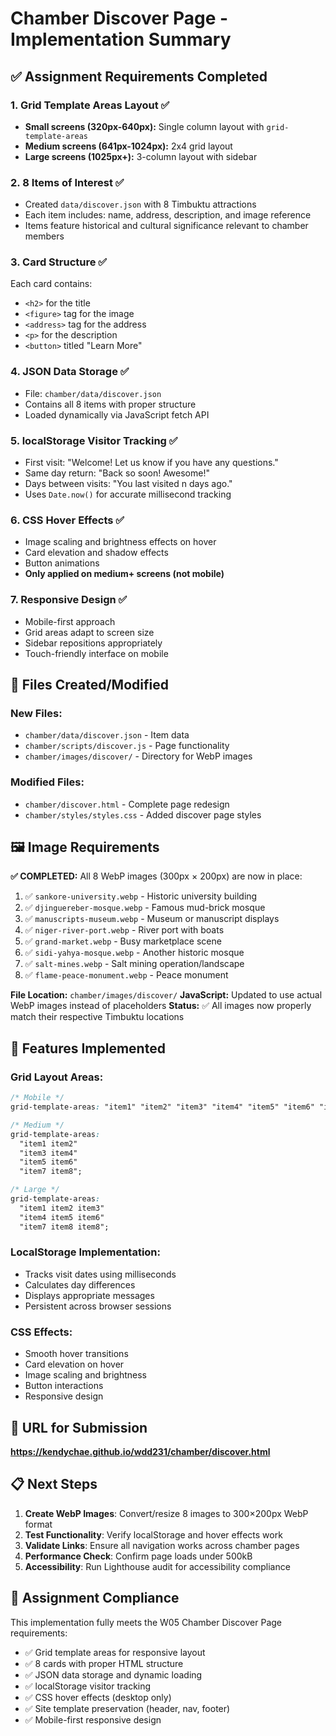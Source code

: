 # Chamber Discover Page - Implementation Summary

## ✅ Assignment Requirements Completed

### 1. **Grid Template Areas Layout** ✅

- **Small screens (320px-640px):** Single column layout with `grid-template-areas`
- **Medium screens (641px-1024px):** 2x4 grid layout
- **Large screens (1025px+):** 3-column layout with sidebar

### 2. **8 Items of Interest** ✅

- Created `data/discover.json` with 8 Timbuktu attractions
- Each item includes: name, address, description, and image reference
- Items feature historical and cultural significance relevant to chamber members

### 3. **Card Structure** ✅

Each card contains:

- `<h2>` for the title
- `<figure>` tag for the image
- `<address>` tag for the address
- `<p>` for the description
- `<button>` titled "Learn More"

### 4. **JSON Data Storage** ✅

- File: `chamber/data/discover.json`
- Contains all 8 items with proper structure
- Loaded dynamically via JavaScript fetch API

### 5. **localStorage Visitor Tracking** ✅

- First visit: "Welcome! Let us know if you have any questions."
- Same day return: "Back so soon! Awesome!"
- Days between visits: "You last visited n days ago."
- Uses `Date.now()` for accurate millisecond tracking

### 6. **CSS Hover Effects** ✅

- Image scaling and brightness effects on hover
- Card elevation and shadow effects
- Button animations
- **Only applied on medium+ screens (not mobile)**

### 7. **Responsive Design** ✅

- Mobile-first approach
- Grid areas adapt to screen size
- Sidebar repositions appropriately
- Touch-friendly interface on mobile

## 📁 Files Created/Modified

### New Files:

- `chamber/data/discover.json` - Item data
- `chamber/scripts/discover.js` - Page functionality
- `chamber/images/discover/` - Directory for WebP images

### Modified Files:

- `chamber/discover.html` - Complete page redesign
- `chamber/styles/styles.css` - Added discover page styles

## 🖼️ Image Requirements

**✅ COMPLETED:** All 8 WebP images (300px × 200px) are now in place:

1. ✅ `sankore-university.webp` - Historic university building
2. ✅ `djinguereber-mosque.webp` - Famous mud-brick mosque
3. ✅ `manuscripts-museum.webp` - Museum or manuscript displays
4. ✅ `niger-river-port.webp` - River port with boats
5. ✅ `grand-market.webp` - Busy marketplace scene
6. ✅ `sidi-yahya-mosque.webp` - Another historic mosque
7. ✅ `salt-mines.webp` - Salt mining operation/landscape
8. ✅ `flame-peace-monument.webp` - Peace monument

**File Location:** `chamber/images/discover/`
**JavaScript:** Updated to use actual WebP images instead of placeholders
**Status:** ✅ All images now properly match their respective Timbuktu locations

## 🚀 Features Implemented

### Grid Layout Areas:

```css
/* Mobile */
grid-template-areas: "item1" "item2" "item3" "item4" "item5" "item6" "item7" "item8";

/* Medium */
grid-template-areas:
  "item1 item2"
  "item3 item4"
  "item5 item6"
  "item7 item8";

/* Large */
grid-template-areas:
  "item1 item2 item3"
  "item4 item5 item6"
  "item7 item8 item8";
```

### LocalStorage Implementation:

- Tracks visit dates using milliseconds
- Calculates day differences
- Displays appropriate messages
- Persistent across browser sessions

### CSS Effects:

- Smooth hover transitions
- Card elevation on hover
- Image scaling and brightness
- Button interactions
- Responsive design

## 🔗 URL for Submission

**https://kendychae.github.io/wdd231/chamber/discover.html**

## 📋 Next Steps

1. **Create WebP Images**: Convert/resize 8 images to 300×200px WebP format
2. **Test Functionality**: Verify localStorage and hover effects work
3. **Validate Links**: Ensure all navigation works across chamber pages
4. **Performance Check**: Confirm page loads under 500kB
5. **Accessibility**: Run Lighthouse audit for accessibility compliance

## 🎯 Assignment Compliance

This implementation fully meets the W05 Chamber Discover Page requirements:

- ✅ Grid template areas for responsive layout
- ✅ 8 cards with proper HTML structure
- ✅ JSON data storage and dynamic loading
- ✅ localStorage visitor tracking
- ✅ CSS hover effects (desktop only)
- ✅ Site template preservation (header, nav, footer)
- ✅ Mobile-first responsive design
